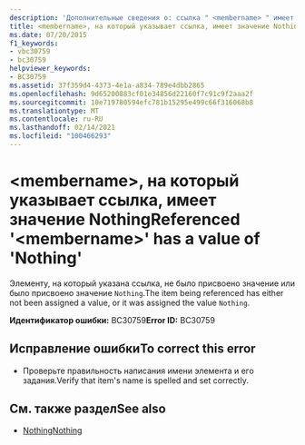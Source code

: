 ```yaml
---
description: 'Дополнительные сведения о: ссылка " <membername> " имеет значение "Nothing"'
title: <membername>, на который указывает ссылка, имеет значение Nothing
ms.date: 07/20/2015
f1_keywords:
- vbc30759
- bc30759
helpviewer_keywords:
- BC30759
ms.assetid: 37f359d4-4373-4e1a-a834-789e4dbb2865
ms.openlocfilehash: 9d65200883cf01e34856d22160f7c91c9f2aaa2f
ms.sourcegitcommit: 10e719780594efc781b15295e499c66f316068b8
ms.translationtype: MT
ms.contentlocale: ru-RU
ms.lasthandoff: 02/14/2021
ms.locfileid: "100466293"
---
```

# <a name="referenced-membername-has-a-value-of-nothing"></a><span data-ttu-id="59c06-103">\<membername>, на который указывает ссылка, имеет значение Nothing</span><span class="sxs-lookup"><span data-stu-id="59c06-103">Referenced '\<membername>' has a value of 'Nothing'</span></span>

<span data-ttu-id="59c06-104">Элементу, на который указана ссылка, не было присвоено значение или было присвоено значение `Nothing`.</span><span class="sxs-lookup"><span data-stu-id="59c06-104">The item being referenced has either not been assigned a value, or it was assigned the value `Nothing`.</span></span>  
  
 <span data-ttu-id="59c06-105">**Идентификатор ошибки:** BC30759</span><span class="sxs-lookup"><span data-stu-id="59c06-105">**Error ID:** BC30759</span></span>  
  
## <a name="to-correct-this-error"></a><span data-ttu-id="59c06-106">Исправление ошибки</span><span class="sxs-lookup"><span data-stu-id="59c06-106">To correct this error</span></span>  
  
- <span data-ttu-id="59c06-107">Проверьте правильность написания имени элемента и его задания.</span><span class="sxs-lookup"><span data-stu-id="59c06-107">Verify that item's name is spelled and set correctly.</span></span>  
  
## <a name="see-also"></a><span data-ttu-id="59c06-108">См. также раздел</span><span class="sxs-lookup"><span data-stu-id="59c06-108">See also</span></span>

- [<span data-ttu-id="59c06-109">Nothing</span><span class="sxs-lookup"><span data-stu-id="59c06-109">Nothing</span></span>](../language-reference/nothing.md)
